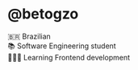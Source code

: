 <h1>@betogzo</h1>
🇧🇷 Brazilian<br>
📚 Software Engineering student<br>
👨🏻‍💻 Learning Frontend development<br>
